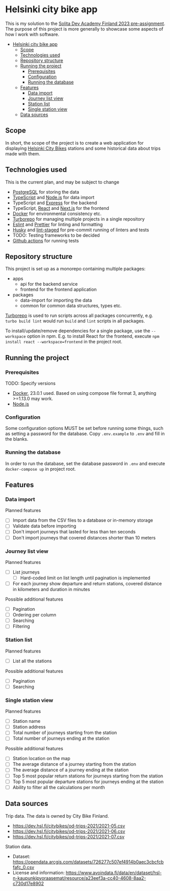 # Helsinki city bike app

This is my solution to the [Solita Dev Academy Finland 2023 pre-assignment](https://github.com/solita/dev-academy-2023-exercise). The purpose of this project is more generally to showcase some aspects of how I work with software.

- [Helsinki city bike app](#helsinki-city-bike-app)
  - [Scope](#scope)
  - [Technologies used](#technologies-used)
  - [Repository structure](#repository-structure)
  - [Running the project](#running-the-project)
    - [Prerequisites](#prerequisites)
    - [Configuration](#configuration)
    - [Running the database](#running-the-database)
  - [Features](#features)
    - [Data import](#data-import)
    - [Journey list view](#journey-list-view)
    - [Station list](#station-list)
    - [Single station view](#single-station-view)
  - [Data sources](#data-sources)

## Scope

In short, the scope of the project is to create a web application for displaying [Helsinki City Bikes](https://www.hsl.fi/kaupunkipyorat) stations and some historical data about trips made with them.

## Technologies used

This is the current plan, and may be subject to change

- [PostgreSQL](https://www.postgresql.org/) for storing the data
- [TypeScript](https://www.typescriptlang.org/) and [Node.js](https://nodejs.org/) for data import
- TypeScript and [Express](https://expressjs.com/) for the backend
- TypeScript, [React](https://react.dev/) and [Next.js](https://nextjs.org/) for the frontend
- [Docker](https://www.docker.com/) for environmental consistency etc.
- [Turborepo](https://turbo.build/) for managing multiple projects in a single repository
- [Eslint](https://eslint.org/) and [Prettier](https://prettier.io/) for linting and formatting
- [Husky](https://typicode.github.io/husky/) and [lint-staged](https://github.com/okonet/lint-staged) for pre-commit running of linters and tests
- TODO: Testing frameworks to be decided
- [Github actions](https://github.com/features/actions) for running tests

## Repository structure

This project is set up as a monorepo containing multiple packages:

- apps
  - api for the backend service
  - frontend for the frontend application
- packages
  - data-import for importing the data
  - common for common data structures, types etc.

[Turborepo](https://turbo.build/) is used to run scripts across all packages concurrently, e.g. `turbo build lint` would run `build` and `lint` scripts in all packages.

To install/update/remove dependencies for a single package, use the `--workspace` option in npm. E.g. to install React for the frontend, execute `npm install react --workspace=frontend` in the project root.

## Running the project

### Prerequisites

TODO: Specify versions

- [Docker](https://www.docker.com/), 23.0.1 used. Based on using compose file format 3, anything >=1.13.0 may work.
- [Node.js](https://nodejs.org/)

### Configuration

Some configuration options MUST be set before running some things, such as setting a password for the database. Copy `.env.example` to `.env` and fill in the blanks.

### Running the database

In order to run the database, set the database password in `.env` and execute `docker-compose up` in project root.

## Features

### Data import

Planned features

- [ ] Import data from the CSV files to a database or in-memory storage
- [ ] Validate data before importing
- [ ] Don't import journeys that lasted for less than ten seconds
- [ ] Don't import journeys that covered distances shorter than 10 meters

### Journey list view

Planned features

- [ ] List journeys
  - [ ] Hard-coded limit on list length until pagination is implemented
- [ ] For each journey show departure and return stations, covered distance in kilometers and duration in minutes

Possible additional features

- [ ] Pagination
- [ ] Ordering per column
- [ ] Searching
- [ ] Filtering

### Station list

Planned features

- [ ] List all the stations

Possible additional features

- [ ] Pagination
- [ ] Searching

### Single station view

Planned features

- [ ] Station name
- [ ] Station address
- [ ] Total number of journeys starting from the station
- [ ] Total number of journeys ending at the station

Possible additional features

- [ ] Station location on the map
- [ ] The average distance of a journey starting from the station
- [ ] The average distance of a journey ending at the station
- [ ] Top 5 most popular return stations for journeys starting from the station
- [ ] Top 5 most popular departure stations for journeys ending at the station
- [ ] Ability to filter all the calculations per month

## Data sources

Trip data. The data is owned by City Bike Finland.

- <https://dev.hsl.fi/citybikes/od-trips-2021/2021-05.csv>
- <https://dev.hsl.fi/citybikes/od-trips-2021/2021-06.csv>
- <https://dev.hsl.fi/citybikes/od-trips-2021/2021-07.csv>

Station data.

- Dataset: <https://opendata.arcgis.com/datasets/726277c507ef4914b0aec3cbcfcbfafc_0.csv>
- License and information: <https://www.avoindata.fi/data/en/dataset/hsl-n-kaupunkipyoraasemat/resource/a23eef3a-cc40-4608-8aa2-c730d17e8902>
